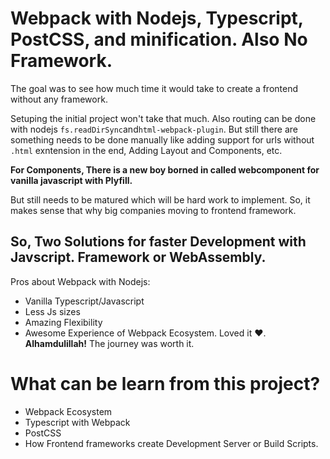 # Webpack with Nodejs, Typescript, PostCSS, and minification. Also No Framework.

The goal was to see how much time it would take to create a frontend without any framework.

Setuping the initial project won't take that much. Also routing can be done with nodejs `fs.readDirSync`and`html-webpack-plugin`. But still there are something needs to be done manually like adding support for urls without `.html` exntension in the end, Adding Layout and Components, etc.

**For Components, There is a new boy borned in called webcomponent for vanilla javascript with Plyfill.**

But still needs to be matured which will be hard work to implement. So, it makes sense that why big companies moving to frontend framework.

## So, Two Solutions for faster Development with Javscript. Framework or WebAssembly.

Pros about Webpack with Nodejs:

- Vanilla Typescript/Javascript
- Less Js sizes
- Amazing Flexibility
- Awesome Experience of Webpack Ecosystem. Loved it ❤. **Alhamdulillah!** The journey was worth it.

# What can be learn from this project?

- Webpack Ecosystem
- Typescript with Webpack
- PostCSS
- How Frontend frameworks create Development Server or Build Scripts.

